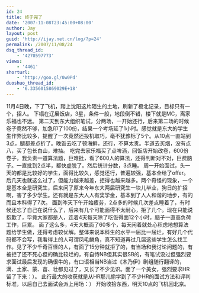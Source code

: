```yaml
---
id: 24
title: 终于完了
date: '2007-11-08T23:45:00+08:00'
author: Jay
layout: post
guid: 'http://ijay.net.cn/log/?p=24'
permalink: /2007/11/08/24
dsq_thread_id:
    - '4270597773'
views:
    - '4461'
shorturl:
    - 'http://goo.gl/0w0Pd'
duoshuo_thread_id:
    - '6.3356015869029E+18'
---
```


11月4日晚，下了飞机，踏上沈阳这片陌生的土地，刷新了极北记录，目标只有一个，招人。
下榻在辽展饭店，3星，条件一般，地段倒不错，楼下就是MC，离家乐福也不远。
第二天到东大组织笔试，分两场，一开始还行，后来第二场的时候卷子竟然不够，加急印了100份，结果一个考场延了1小时。感觉就是东大的学生生作弊比较多，提醒了一次竟然还投机取巧，毫不犹豫标了5个。从10点一直站到3点，腿都差点折了。晚饭去吃了顿海鲜，还行，不算太贵。半道去买烟，没有点八，买了包长白山，难抽。
吃完去家乐福买了点啤酒，回饭店开始改卷，600份卷子，我负责一道算法题，巨难批，看了600人的算法，还得判断对不对，巨费脑子。一直批到2点半，都快虚脱了。然后统计分数，3点睡。
周一开始面试，头一天的都是比较好的学生，面得比较久，感觉还行，普遍较强，基本全给了offer。后几天也就这么过了，但能力越来越差，拒得也越来越多。两个奇怪的现象，一个是基本全是研究生，后来问了原来今年东大两届研究生一块儿毕业，狗日的扩招啊，害了多少学生。还有就是东大人人有奖学金，基本到了人人和谐的地步，有的而且本科得了7次。
面到昨天下午开始疲劳，2点多的时候几次差点睡着了，有时候还忘了自己在说什么了，后来有几个可能面得不太耐心，拒了几个。现在只能说抱歉了，毕竟大家都是人，连着4天每天除了吃饭得面12个小时，脑子一直高负荷工作，巨累。
面了这么多，4天大概面了60多个，每天闲着就处心积虑地想算法题给学生做，还得考虑较优解。整体来说本科生的水平一届比一届烂，有好几个代码都不会写，我看得上的人可谓凤毛麟角，真不知道再过几届这些学生怎么找工作。见了不少千奇百怪的人，有面了15分钟就拒了的，有当场和我讨论问题的，有被拒了还不死心但的确比较烂的，有自恃NB但其实很SB的，有笔试没过但强烈要求面试最后发现的确很牛的，有口语相当NB当过《木乃伊》剧组随行翻译的，满、土家、蒙、苗、壮都见过了，又长了不少见识。面了一个美女，强烈要求HR留了下来：）。
此行最大的收获就是从HR那儿偷学到了不少HR的面试方法和评判标准，以后自己去面试会派上用场：）
开始收拾东西，明天10点的飞机回北京。